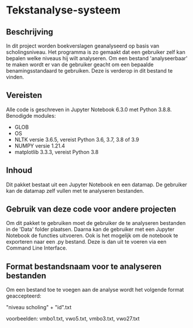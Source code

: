 # Tekstanalyse-systeem

## Beschrijving

In dit project worden boekverslagen geanalyseerd op basis van scholingsniveau. 
Het programma is zo gemaakt dat een gebruiker zelf kan bepalen welke niveaus hij wilt analyseren.
Om een bestand 'analyseerbaar' te maken wordt er van de gebruiker geacht om een bepaalde benamingsstandaard te gebruiken. 
Deze is verderop in dit bestand te vinden.

## Vereisten
Alle code is geschreven in Jupyter Notebook 6.3.0 met Python 3.8.8. 
Benodigde modules:
- GLOB
- OS
- NLTK versie 3.6.5, vereist Python 3.6, 3.7, 3.8 of 3.9
- NUMPY versie 1.21.4
- matplotlib 3.3.3, vereist Python 3.8

## Inhoud
Dit pakket bestaat uit een Jupyter Notebook en een datamap. De gebruiker kan de datamap zelf vullen met te analyseren bestanden.

## Gebruik van deze code voor andere projecten
Om dit pakket te gebruiken moet de gebruiker de te analyseren bestanden in de 'Data' folder plaatsen.
Daarna kan de gebruiker met een Jupyter Notebook de functies uitvoeren. Ook is het mogelijk om de notebook te exporteren naar een .py bestand. 
Deze is dan uit te voeren via een Command Line Interface.

## Format bestandsnaam voor te analyseren bestanden
Om een bestand toe te voegen aan de analyse wordt het volgende format geaccepteerd:

  "niveau scholing" + "id".txt
  
  voorbeelden: vmbo1.txt, vwo5.txt, vmbo3.txt, vwo27.txt
